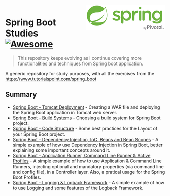 <img width="250" src="img/spring-by-pivotal.png" align="right" />

# Spring Boot Studies [![Awesome](https://cdn.rawgit.com/sindresorhus/awesome/d7305f38d29fed78fa85652e3a63e154dd8e8829/media/badge.svg)](https://github.com/sindresorhus/awesome)
> This repository keeps evolving as I continue covering more functionalities and techniques from Spring boot application.

A generic repository for study purposes, with all the exercises from the https://www.tutorialspoint.com/spring_boot

## Summary

- [Spring Boot - Tomcat Deployment](https://github.com/guilhermeborgesbastos/Spring-Boot-Studies/tree/SpringBootServletInitializer) - Creating a WAR file and deploying the Spring Boot application in Tomcat web server.
- [Spring Boot - Build Systems](https://github.com/guilhermeborgesbastos/Spring-Boot-Studies/tree/BuildSystems) - Choosing a build system for Spring Boot project.
- [Spring Boot - Code Structure](https://github.com/guilhermeborgesbastos/Spring-Boot-Studies/tree/CodeStructure) - Some best practices for the Layout of your Spring Boot project.
- [Spring Boot - Dependency Injection, IoC, Beans and Bean Scopes](https://github.com/guilhermeborgesbastos/Spring-Boot-Studies/tree/BeansAndDependencyInjection) - A simple example of how use Dependency Injection in Spring Boot, better explaining some important concepts around it.
- [Spring Boot - Application Runner, Command Line Runner & Active Profiles](https://github.com/guilhermeborgesbastos/Spring-Boot-Studies/tree/SpringBootRunners) - A simple example of how to use Application & Command Line Runners, injecting optional and mandatory properties (via command line and config file), in a Controller layer. Also, a pratical usage for the Spring Boot Profiles.
- [Spring Boot - Logging & Logback Framework](https://github.com/guilhermeborgesbastos/Spring-Boot-Studies/tree/Logging) - A simple example of how to use Logging and some features of the Logback Framework.

